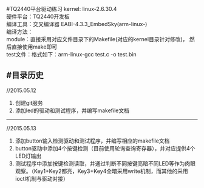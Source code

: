 #TQ2440平台驱动练习
kernel: linux-2.6.30.4  
硬件平台：TQ2440开发板  
编译工具：交叉编译器 EABI-4.3.3_EmbedSky(arm-linux-)	
编译方法：	
	module：直接采用对应文件目录下的Makefile(对应的kernel目录针对修改)， 然后直接使用make即可	
	test文件：格式如下：arm-linux-gcc test.c -o test.bin	

#目录历史	
----------------------
//2015.05.12	
1. 创建git服务	
2. 添加led的驱动和测试程序，并编写makefile文档	

----------------------
//2015.05.13	
1. 添加button输入检测驱动和测试程序，并编写相应的makefile文档	
2. button驱动中添加4个按键检测（目前使用轮询查询寄存器），并对应提供4个LED灯输出	
3. 测试程序中添加按键检测读取，并通过判断不同按键亮暗不同LED等作为肉眼观察。（Key1+Key2都亮，Key3+Key4全暗采用write机制，而其他的采用ioctl机制与驱动对接）	


